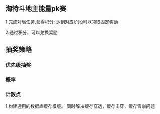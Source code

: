 

## 淘特斗地主能量pk赛
1.完成对局任务,获得积分; 达到对应阶段可以领取固定奖励

2.通过积分，可以兑换奖励




## 抽奖策略

### 优先级抽奖


### 概率



### 计数点


1.构建通用的数据库缓存模版。 同时解决缓存穿透，缓存击穿，缓存雪崩问题